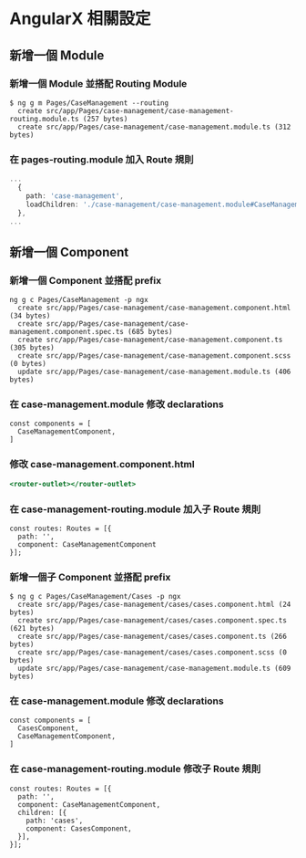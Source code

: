 AngularX 相關設定
===============


新增一個 Module
----------------------

### 新增一個 Module 並搭配 Routing Module
```
$ ng g m Pages/CaseManagement --routing
  create src/app/Pages/case-management/case-management-routing.module.ts (257 bytes)
  create src/app/Pages/case-management/case-management.module.ts (312 bytes)
```

### 在 pages-routing.module 加入 Route 規則 
```pages-routing.module.ts
...
  {
    path: 'case-management',
    loadChildren: './case-management/case-management.module#CaseManagementModule',
  },
...  
```

新增一個 Component
----------------------

### 新增一個 Component 並搭配 prefix
```
ng g c Pages/CaseManagement -p ngx
  create src/app/Pages/case-management/case-management.component.html (34 bytes)
  create src/app/Pages/case-management/case-management.component.spec.ts (685 bytes)
  create src/app/Pages/case-management/case-management.component.ts (305 bytes)
  create src/app/Pages/case-management/case-management.component.scss (0 bytes)
  update src/app/Pages/case-management/case-management.module.ts (406 bytes)
```

### 在 case-management.module 修改 declarations
```
const components = [
  CaseManagementComponent,
]
```

### 修改 case-management.component.html

```case-management.component.html
<router-outlet></router-outlet>
```

### 在 case-management-routing.module 加入子 Route 規則 
```
const routes: Routes = [{
  path: '',
  component: CaseManagementComponent
}];
```

### 新增一個子 Component 並搭配 prefix

```
$ ng g c Pages/CaseManagement/Cases -p ngx
  create src/app/Pages/case-management/cases/cases.component.html (24 bytes)
  create src/app/Pages/case-management/cases/cases.component.spec.ts (621 bytes)
  create src/app/Pages/case-management/cases/cases.component.ts (266 bytes)
  create src/app/Pages/case-management/cases/cases.component.scss (0 bytes)
  update src/app/Pages/case-management/case-management.module.ts (609 bytes)
```

### 在 case-management.module 修改 declarations
```
const components = [
  CasesComponent,
  CaseManagementComponent,
]
```

### 在 case-management-routing.module 修改子 Route 規則 
```
const routes: Routes = [{
  path: '',
  component: CaseManagementComponent,
  children: [{
    path: 'cases',
    component: CasesComponent,
  }],
}];
```
